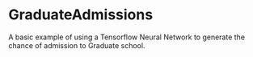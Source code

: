 # GraduateAdmissions

A basic example of using a Tensorflow Neural Network to generate the chance of admission to Graduate school.  
